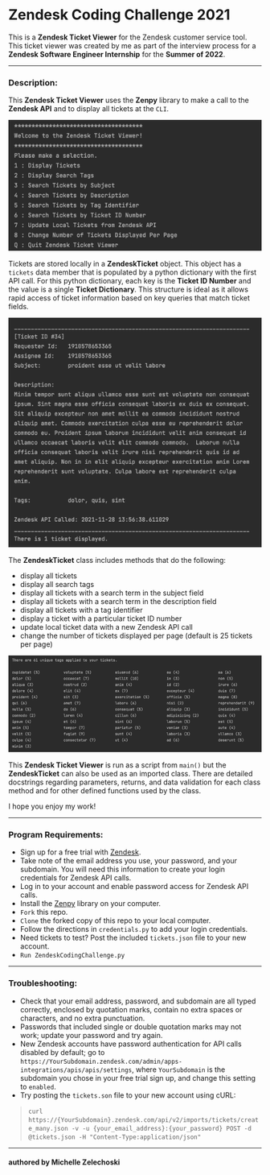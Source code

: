 # Zendesk Coding Challenge 2021

This is a **Zendesk Ticket Viewer** for the Zendesk customer service tool. This ticket viewer was created by me as part of the interview process for a **Zendesk Software Engineer Internship** for the **Summer of 2022**.

---

### Description:

This **Zendesk Ticket Viewer** uses the **Zenpy** library to make a call to the **Zendesk API** and to display all tickets at the `CLI`. 

![A screenshot of the zendesk ticket viewer menu](https://github.com/mzrithm/ZendeskCodingChallenge/blob/c44cb49ade4bcadbd23d2d20be1021556bb2a439/menu.png)

Tickets are stored locally in a **ZendeskTicket** object. This object has a `tickets` data member that is populated by a python dictionary with the first API call. For this python dictionary, each key is the **Ticket ID Number** and the value is a single **Ticket Dictionary**. This structure is ideal as it allows rapid access of ticket information based on key queries that match ticket fields.

![A screenshot of a single ticket display](https://github.com/mzrithm/ZendeskCodingChallenge/blob/c44cb49ade4bcadbd23d2d20be1021556bb2a439/ticket.png)

The **ZendeskTicket** class includes methods that do the following:
- display all tickets
- display all search tags
- display all tickets with a search term in the subject field
- display all tickets with a search term in the description field
- display all tickets with a tag identifier
- display a ticket with a particular ticket ID number
- update local ticket data with a new Zendesk API call
- change the number of tickets displayed per page (default is 25 tickets per page)

![A screenshot of a tags display](https://github.com/mzrithm/ZendeskCodingChallenge/blob/c44cb49ade4bcadbd23d2d20be1021556bb2a439/tags.png)

This **Zendesk Ticket Viewer** is run as a script from `main()` but the **ZendeskTicket** can also be used as an imported class. There are detailed docstrings regarding parameters, returns, and data validation for each class method and for other defined functions used by the class. 

I hope you enjoy my work!

---

### Program Requirements:
- Sign up for a free trial with [Zendesk](https://www.zendesk.com/register).
- Take note of the email address you use, your password, and your subdomain. You will need this information to create your login credentials for Zendesk API calls.
- Log in to your account and enable password access for Zendesk API calls. 
- Install the [Zenpy](http://docs.facetoe.com.au/zenpy.html#installation) library on your computer.
- `Fork` this repo.
- `Clone` the forked copy of this repo to your local computer.
- Follow the directions in `credentials.py` to add your login credentials.
- Need tickets to test? Post the included `tickets.json` file to your new account.
- `Run ZendeskCodingChallenge.py`

---

### Troubleshooting:
- Check that your email address, password, and subdomain are all typed correctly, enclosed by quotation marks, contain no extra spaces or characters, and no extra punctuation.
- Passwords that included single or double quotation marks may not work; update your password and try again. 
- New Zendesk accounts have password authentication for API calls disabled by default; go to `https://YourSubdomain.zendesk.com/admin/apps-integrations/apis/apis/settings`, where `YourSubdomain` is the subdomain you chose in your free trial sign up, and change this setting to `enabled`.
- Try posting the `tickets.son` file to your new account using cURL:
> `curl https://{YourSubdomain}.zendesk.com/api/v2/imports/tickets/create_many.json -v -u {your_email_address}:{your_password} POST -d @tickets.json -H "Content-Type:application/json"`

---

#### authored by Michelle Zelechoski
